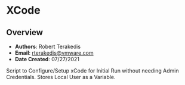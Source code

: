 # XCode

## Overview

- **Authors**: Robert Terakedis
- **Email**: rterakedis@vmware.com
- **Date Created**: 07/27/2021

<!-- Summary Start -->
Script to Configure/Setup xCode for Initial Run without needing Admin Credentials. Stores Local User as a Variable.
<!-- Summary End -->
